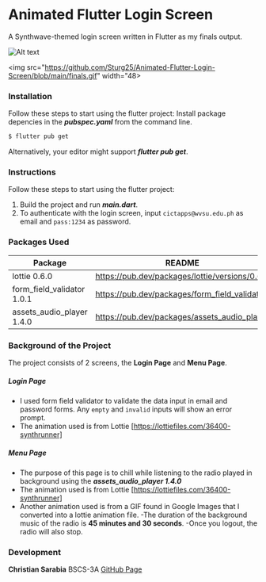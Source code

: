 # Animated Flutter Login Screen 
A Synthwave-themed login screen written in Flutter as my finals output. 

![Alt text](https://github.com/Sturg25/Animated-Flutter-Login-Screen/blob/main/finals.gif)

<img src="https://github.com/Sturg25/Animated-Flutter-Login-Screen/blob/main/finals.gif" width="48>


### Installation
Follow these steps to start using the flutter project:
Install package depencies in the ***pubspec.yaml*** from the command line.

```sh
$ flutter pub get
```
Alternatively, your editor might support ***flutter pub get***.

### Instructions
Follow these steps to start using the flutter project:

  1. Build the project and run ***main.dart***.
  2. To authenticate with the login screen, input ``cictapps@wvsu.edu.ph`` as email and  ``pass:1234`` as password.

### Packages Used

| Package |  README | 
| ------ | ------ |
| lottie 0.6.0 | https://pub.dev/packages/lottie/versions/0.6.0 |
| form_field_validator 1.0.1| https://pub.dev/packages/form_field_validator |
| assets_audio_player 1.4.0 | https://pub.dev/packages/assets_audio_player |

### Background of the Project
The project consists of 2 screens, the **Login Page** and **Menu Page**. 

##### **Login Page** 
- I used form field validator to validate the data input in email and password forms. Any ``empty`` and ``invalid`` inputs will show an error prompt.
- The animation used is from Lottie [https://lottiefiles.com/36400-synthrunner]

##### **Menu Page**
- The purpose of this page is to chill while listening to the radio played in background using the ***assets_audio_player 1.4.0***
- The animation used is from Lottie [https://lottiefiles.com/36400-synthrunner] 
- Another animation used is from a GIF found in Google Images that I converted into a lottie animation file.
-The duration of the background music of the radio is **45 minutes and 30 seconds**.
-Once you logout, the radio will also stop.


### Development
**Christian Sarabia** BSCS-3A [GitHub Page](https://github.com/Sturg25/)

